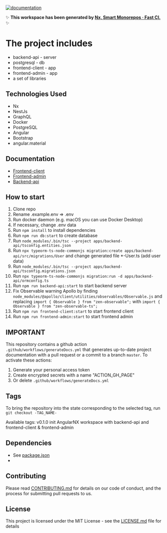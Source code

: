 [![documentation](https://github.com/ivan-varabyou/angular-nx/actions/workflows/generateDocs.yml/badge.svg)](https://github.com/ivan-varabyou/angular-nx/actions/workflows/generateDocs.yml)

✨ **This workspace has been generated by [Nx, Smart Monorepos · Fast CI.](https://nx.dev)** ✨

# The project includes

- backend-api - server
- postgresql - db
- frontend-client - app
- frontend-admin - app
- a set of libraries

## Technologies Used

- Nx
- NestJs
- GraphQL
- Docker
- PostgreSQL
- Angular
- Bootstrap
- angular.material

## Documentation

- [Frontend-client](https://ivan-varabyou.github.io/angular-nx/frontend-client/)
- [Frontend-admin](https://ivan-varabyou.github.io/angular-nx/frontend-admin/)
- [Backend-api](https://ivan-varabyou.github.io/angular-nx/backend-api/)

## How to start

1. Clone repo
2. Rename .example.env => .env
3. Run docker daemon (e.g. macOS you can use Docker Desktop)
4. If necessary, change .env data
5. Run `npm install` to install dependencies
6. Run `npm run db:start` to create database
7. Run `node_modules/.bin/tsc --project apps/backend-api/tsconfig.entities.json`
9. Run `npx typeorm-ts-node-commonjs migration:create apps/backend-api/src/migrations/User` and change generated
   file *-User.ts (add user data)
10. Run `node_modules/.bin/tsc --project apps/backend-api/tsconfig.migrations.json`
11. Run `npx typeorm-ts-node-commonjs migration:run -d apps/backend-api/ormconfig.ts`
12. Run `npm run backend-api:start` to start backend server
13. Fix Observable warning Apollo by finding `node_modules/@apollo/client/utilities/observables/Observable.js` and
    replacing `import { Observable } from "zen-observable";` with `import { Observable } from "zen-observable-ts";`
14. Run `npm run frontend-client:start` to start frontend client
15. Run `npm run frontend-admin:start` to start frontend admin

## IMPORTANT

This repository contains a github action `.github/workflows/generateDocs.yml` that generates up-to-date project
documentation with a pull request or a commit to a branch `master`. To activate these actions:

1. Generate your personal access token
2. Create encrypted secrets with a name "ACTION_GH_PAGE"
3. Or delete `.github/workflows/generateDocs.yml`

## Tags

To bring the repository into the state corresponding to the selected tag, run `git checkout -TAG_NAME-`

Available tags:
v0.1.0 init AngularNX workspace with backend-api and frontend-client & frontend-admin

## Dependencies

- See [package.json](./package.json)
-

## Contributing

Please read [CONTRIBUTING.md](./CONTRIBUTING.md) for details on our code of conduct, and the process for submitting pull
requests to us.

## License

This project is licensed under the MIT License - see the [LICENSE.md](./LICENSE.md) file for details